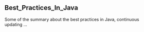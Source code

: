 ## Best_Practices_In_Java

Some of the summary about the best practices in Java, continuous updating ...